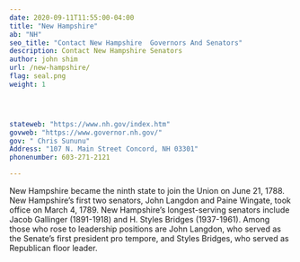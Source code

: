 ```yaml
---
date: 2020-09-11T11:55:00-04:00
title: "New Hampshire"
ab: "NH"
seo_title: "Contact New Hampshire  Governors And Senators"
description: Contact New Hampshire Senators
author: john shim
url: /new-hampshire/
flag: seal.png
weight: 1




stateweb: "https://www.nh.gov/index.htm"
govweb: "https://www.governor.nh.gov/"
gov: " Chris Sununu"
Address: "107 N. Main Street Concord, NH 03301"
phonenumber: 603-271-2121

---
```


New Hampshire became the ninth state to join the Union on June 21, 1788. New Hampshire’s first two senators, John Langdon and Paine Wingate, took office on March 4, 1789. New Hampshire’s longest-serving senators include Jacob Gallinger (1891-1918) and H. Styles Bridges (1937-1961). Among those who rose to leadership positions are John Langdon, who served as the Senate’s first president pro tempore, and Styles Bridges, who served as Republican floor leader.
